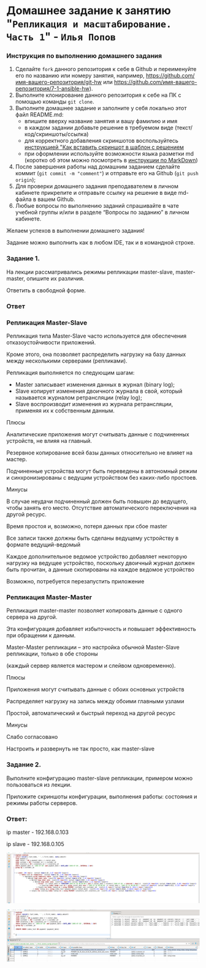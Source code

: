 # Домашнее задание к занятию "`Репликация и масштабирование. Часть 1`" - `Илья Попов`


### Инструкция по выполнению домашнего задания

   1. Сделайте `fork` данного репозитория к себе в Github и переименуйте его по названию или номеру занятия, например, https://github.com/имя-вашего-репозитория/git-hw или  https://github.com/имя-вашего-репозитория/7-1-ansible-hw).
   2. Выполните клонирование данного репозитория к себе на ПК с помощью команды `git clone`.
   3. Выполните домашнее задание и заполните у себя локально этот файл README.md:
      - впишите вверху название занятия и вашу фамилию и имя
      - в каждом задании добавьте решение в требуемом виде (текст/код/скриншоты/ссылка)
      - для корректного добавления скриншотов воспользуйтесь [инструкцией "Как вставить скриншот в шаблон с решением](https://github.com/netology-code/sys-pattern-homework/blob/main/screen-instruction.md)
      - при оформлении используйте возможности языка разметки md (коротко об этом можно посмотреть в [инструкции  по MarkDown](https://github.com/netology-code/sys-pattern-homework/blob/main/md-instruction.md))
   4. После завершения работы над домашним заданием сделайте коммит (`git commit -m "comment"`) и отправьте его на Github (`git push origin`);
   5. Для проверки домашнего задания преподавателем в личном кабинете прикрепите и отправьте ссылку на решение в виде md-файла в вашем Github.
   6. Любые вопросы по выполнению заданий спрашивайте в чате учебной группы и/или в разделе “Вопросы по заданию” в личном кабинете.
   
Желаем успехов в выполнении домашнего задания!
   
Задание можно выполнить как в любом IDE, так и в командной строке.

### Задание 1. 

На лекции рассматривались режимы репликации master-slave, master-master, опишите их различия.

Ответить в свободной форме.

### Ответ

### Репликация Master-Slave

Репликация типа Master-Slave часто используется для обеспечения отказоустойчивости приложений. 

Кроме этого, она позволяет распределить нагрузку на базу данных между несколькими серверами (репликами).

Репликация выполняется по следующим шагам: 
- Master записывает изменения данных в журнал (binary log);
- Slave копирует изменения двоичного журнала в свой, который называется журналом ретрансляции (relay log);
- Slave воспроизводит изменения из журнала ретрансляции, применяя их к собственным данным.

Плюсы

Аналитические приложения могут считывать данные с подчиненных устройств, не влияя на главный.

Резервное копирование всей базы данных относительно не влияет на мастер.

Подчиненные устройства могут быть переведены в автономный режим и синхронизированы с ведущим устройством без каких-либо простоев.

Минусы

В случае неудачи подчиненный должен быть повышен до ведущего, чтобы занять его место. Отсутствие автоматического переключения на другой ресурс.

Время простоя и, возможно, потеря данных при сбое master

Все записи также должны быть сделаны ведущему устройству в формате ведущий-ведомый

Каждое дополнительное ведомое устройство добавляет некоторую нагрузку на ведущее устройство, поскольку двоичный журнал должен быть прочитан, а данные скопированы на каждое ведомое устройство

Возможно, потребуется перезапустить приложение

### Репликация Master-Master

Репликация master-master позволяет копировать данные с  одного сервера на другой. 

Эта конфигурация добавляет избыточность и повышает эффективность при обращении к данным.

Master-Master репликации – это настройка обычной Master-Slave репликации, только в обе стороны 

(каждый сервер является мастером и слейвом одновременно).

Плюсы

Приложения могут считывать данные с обоих основных устройств

Распределяет нагрузку на запись между обоими главными узлами

Простой, автоматический и быстрый переход на другой ресурс

Минусы

Слабо согласовано

Настроить и развернуть не так просто, как master-slave



### Задание 2. 


Выполните конфигурацию master-slave репликации, примером можно пользоваться из лекции.

Приложите скриншоты конфигурации, выполнения работы: состояния и режимы работы серверов.

### Ответ:

ip master - 192.168.0.103

ip slave - 192.168.0.105

![Скриншот](https://github.com/ip75wester/BD-dz/blob/main/za5.PNG)





![Скриншот](https://github.com/ip75wester/BD-dz/blob/main/za6.PNG)

